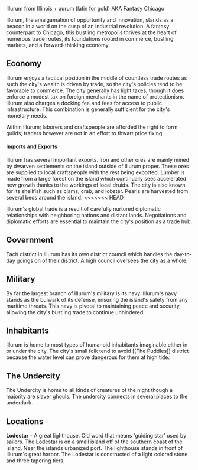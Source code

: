 Illurum from Illinois + aurum (latin for gold)
AKA Fantasy Chicago

Illurum, the amalgamation of opportunity and innovation, stands as a beacon in a world on the cusp of an industrial revolution. A fantasy counterpart to Chicago, this bustling metropolis thrives at the heart of numerous trade routes, its foundations rooted in commerce, bustling markets, and a forward-thinking economy.

## Economy
Illurum enjoys a tactical position in the middle of countless trade routes as such the city's wealth is driven by trade, so the city's policies tend to be favorable to commerce. The city generally has light taxes, though it does enforce a modest tax on foreign merchants in the name of protectionism. Illurum also charges a docking fee and fees for access to public infrastructure. This combination is generally sufficient for the city's monetary needs.

Within Illurum; laborers and craftspeople are afforded the right to form guilds; traders however are not in an effort to thwart price fixing.
#### Imports and Exports
Illurum has several important exports. Iron and other ores are mainly mined by dwarven settlements on the island outside of Illurum proper. These ores are supplied to local craftspeople with the rest being exported. Lumber is made from a large forest on the island which continually sees accelerated new growth thanks to the workings of local druids. The city is also known for its shellfish such as clams, crab, and lobster. Pearls are harvested from several beds around the island.
<<<<<<< HEAD

Illurum's global trade is a result of carefully nurtured diplomatic relationships with neighboring nations and distant lands. Negotiations and diplomatic efforts are essential to maintain the city's position as a trade hub.

## Government
Each district in Illurum has its own district council which handles the day-to-day goings on of their district. A high council oversees the city as a whole.

## Military
By far the largest branch of Illurum's military is its navy. Illurum's navy stands as the bulwark of its defense, ensuring the island's safety from any maritime threats. This navy is pivotal to maintaining peace and security, allowing the city's bustling trade to continue unhindered.

## Inhabitants
Illurum is home to most types of humanoid inhabitants imaginable either in or under the city. The city's small folk tend to avoid [[The Puddles]] district because the water level can prove dangerous for them at high tide.

## The Undercity
The Undercity is home to all kinds of creatures of the night though a majority are slaver ghouls. The undercity connects in several places to the underdark. 

## Locations
**Lodestar** - A great lighthouse. Old word that means 'guiding star' used by sailors. The Lodestar is on a small island off of the southern coast of the island. Near the islands urbanized port. The lighthouse stands in front of Illurum's great harbor. The Lodestar is constructed of a light colored stone and three tapering tiers.